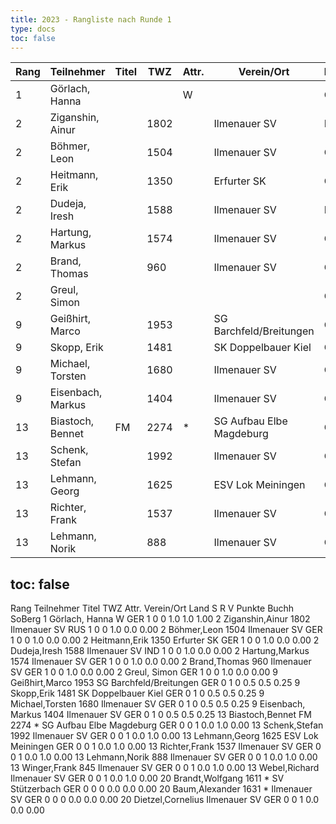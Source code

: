 ```yaml
---
title: 2023 - Rangliste nach Runde 1
type: docs
toc: false
---
```


| Rang | Teilnehmer       | Titel | TWZ  | Attr. | Verein/Ort                  | Land | S | R | V | Punkte | Buchh | SoBerg |
|------|------------------|-------|------|-------|-----------------------------|------|---|---|---|--------|-------|--------|
| 1    | Görlach, Hanna   |       |      | W     |                             | GER  | 1 | 0 | 0 | 1.0    | 1.0   | 1.00   |
| 2    | Ziganshin, Ainur |       | 1802 |       | Ilmenauer SV                | RUS  | 1 | 0 | 0 | 1.0    | 0.0   | 0.00   |
| 2    | Böhmer, Leon     |       | 1504 |       | Ilmenauer SV                | GER  | 1 | 0 | 0 | 1.0    | 0.0   | 0.00   |
| 2    | Heitmann, Erik   |       | 1350 |       | Erfurter SK                 | GER  | 1 | 0 | 0 | 1.0    | 0.0   | 0.00   |
| 2    | Dudeja, Iresh    |       | 1588 |       | Ilmenauer SV                | IND  | 1 | 0 | 0 | 1.0    | 0.0   | 0.00   |
| 2    | Hartung, Markus  |       | 1574 |       | Ilmenauer SV                | GER  | 1 | 0 | 0 | 1.0    | 0.0   | 0.00   |
| 2    | Brand, Thomas    |       | 960  |       | Ilmenauer SV                | GER  | 1 | 0 | 0 | 1.0    | 0.0   | 0.00   |
| 2    | Greul, Simon     |       |      |       |                             | GER  | 1 | 0 | 0 | 1.0    | 0.0   | 0.00   |
| 9    | Geißhirt, Marco  |       | 1953 |       | SG Barchfeld/Breitungen     | GER  | 0 | 1 | 0 | 0.5    | 0.5   | 0.25   |
| 9    | Skopp, Erik      |       | 1481 |       | SK Doppelbauer Kiel         | GER  | 0 | 1 | 0 | 0.5    | 0.5   | 0.25   |
| 9    | Michael, Torsten |       | 1680 |       | Ilmenauer SV                | GER  | 0 | 1 | 0 | 0.5    | 0.5   | 0.25   |
| 9    | Eisenbach, Markus|       | 1404 |       | Ilmenauer SV                | GER  | 0 | 1 | 0 | 0.5    | 0.5   | 0.25   |
| 13   | Biastoch, Bennet | FM    | 2274 | *     | SG Aufbau Elbe Magdeburg    | GER  | 0 | 0 | 1 | 0.0    | 1.0   | 0.00   |
| 13   | Schenk, Stefan   |       | 1992 |       | Ilmenauer SV                | GER  | 0 | 0 | 1 | 0.0    | 1.0   | 0.00   |
| 13   | Lehmann, Georg   |       | 1625 |       | ESV Lok Meiningen           | GER  | 0 | 0 | 1 | 0.0    | 1.0   | 0.00   |
| 13   | Richter, Frank   |       | 1537 |       | Ilmenauer SV                | GER  | 0 | 0 | 1 | 0.0    | 1.0   | 0.00   |
| 13   | Lehmann, Norik   |       | 888  |       | Ilmenauer SV                | GER  | 0 | 0 | 1 | 0.0    | 1.0   | 0.00   |
toc: false
---


Rang	Teilnehmer	Titel	TWZ	Attr.	Verein/Ort	Land	S	R	V	Punkte	Buchh	SoBerg
1	Görlach, Hanna			W		GER	1	0	0	1.0	1.0	1.00
2	Ziganshin,Ainur		1802	 	Ilmenauer SV	RUS	1	0	0	1.0	0.0	0.00
2	Böhmer,Leon		1504	 	Ilmenauer SV	GER	1	0	0	1.0	0.0	0.00
2	Heitmann,Erik		1350	 	Erfurter SK	GER	1	0	0	1.0	0.0	0.00
2	Dudeja,Iresh		1588	 	Ilmenauer SV	IND	1	0	0	1.0	0.0	0.00
2	Hartung,Markus		1574	 	Ilmenauer SV	GER	1	0	0	1.0	0.0	0.00
2	Brand,Thomas		960	 	Ilmenauer SV	GER	1	0	0	1.0	0.0	0.00
2	Greul, Simon			 		GER	1	0	0	1.0	0.0	0.00
9	Geißhirt,Marco		1953	 	SG Barchfeld/Breitungen	GER	0	1	0	0.5	0.5	0.25
9	Skopp,Erik		1481	 	SK Doppelbauer Kiel	GER	0	1	0	0.5	0.5	0.25
9	Michael,Torsten		1680	 	Ilmenauer SV	GER	0	1	0	0.5	0.5	0.25
9	Eisenbach, Markus		1404	 	Ilmenauer SV	GER	0	1	0	0.5	0.5	0.25
13	Biastoch,Bennet	FM	2274	*	SG Aufbau Elbe Magdeburg	GER	0	0	1	0.0	1.0	0.00
13	Schenk,Stefan		1992	 	Ilmenauer SV	GER	0	0	1	0.0	1.0	0.00
13	Lehmann,Georg		1625	 	ESV Lok Meiningen	GER	0	0	1	0.0	1.0	0.00
13	Richter,Frank		1537	 	Ilmenauer SV	GER	0	0	1	0.0	1.0	0.00
13	Lehmann,Norik		888	 	Ilmenauer SV	GER	0	0	1	0.0	1.0	0.00
13	Winger,Frank		845	 	Ilmenauer SV	GER	0	0	1	0.0	1.0	0.00
13	Webel,Richard			 	Ilmenauer SV	GER	0	0	1	0.0	1.0	0.00
20	Brandt,Wolfgang		1611	*	SV Stützerbach	GER	0	0	0	0.0	0.0	0.00
20	Baum,Alexander		1631	*	Ilmenauer SV	GER	0	0	0	0.0	0.0	0.00
20	Dietzel,Cornelius			 	Ilmenauer SV	GER	0	0	1	0.0	0.0	0.00
